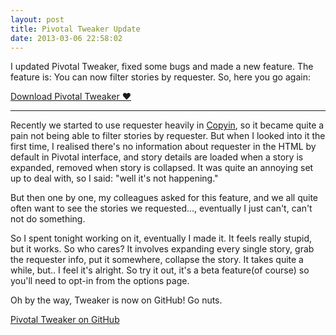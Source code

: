 ```yaml
---
layout: post
title: Pivotal Tweaker Update
date: 2013-03-06 22:58:02
---
```


I updated Pivotal Tweaker, fixed some bugs and made a new feature. The feature is: You can now filter stories by requester. So, here you go again:

<a href="https://chrome.google.com/webstore/detail/pivotal-tweaker/aodalckpkgijlndlnlhblojedfboaglg" target="_blank" class="big-button green" id="tldr-tweaker-dl">Download Pivotal Tweaker &hearts;</a>

---

Recently we started to use requester heavily in [Copyin](http://copyin.com), so it became quite a pain not being able to filter stories by requester. But when I looked into it the first time, I realised there's no information about requester in the HTML by default in Pivotal interface, and story details are loaded when a story is expanded, removed when story is collapsed. It was quite an annoying set up to deal with, so I said: "well it's not happening."

But then one by one, my colleagues asked for this feature, and we all quite often want to see the stories we requested..., eventually I just can't, can't not do something.

So I spent tonight working on it, eventually I made it. It feels really stupid, but it works. So who cares? It involves expanding every single story, grab the requester info, put it somewhere, collapse the story. It takes quite a while, but.. I feel it's alright. So try it out, it's a beta feature(of course) so you'll need to opt-in from the options page.

Oh by the way, Tweaker is now on GitHub! Go nuts.

<a href="https://github.com/muan/pivotal-tweaker" target="_blank" class="big-button red" id="tweaker-gh">Pivotal Tweaker on GitHub</a>
